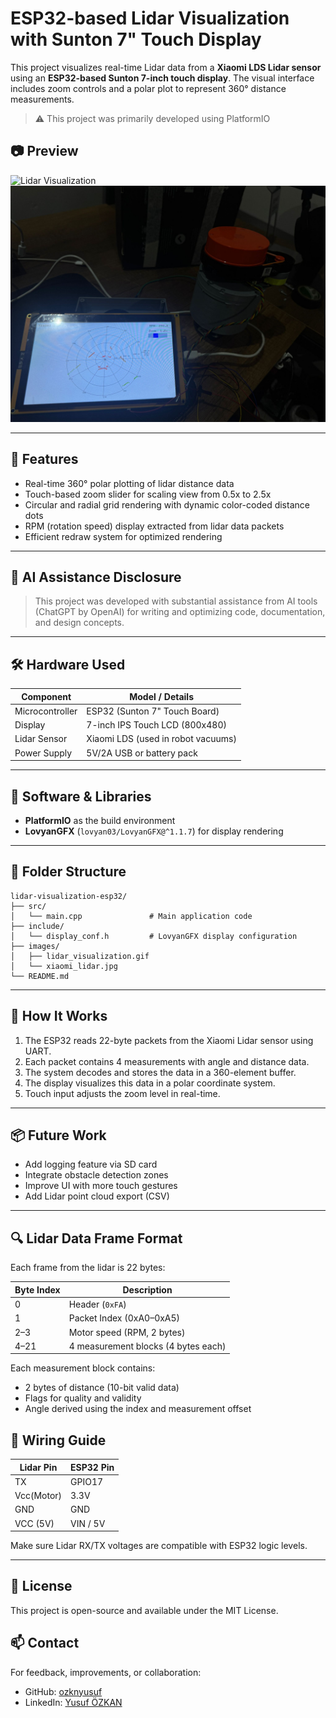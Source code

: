 
# ESP32-based Lidar Visualization with Sunton 7" Touch Display

This project visualizes real-time Lidar data from a **Xiaomi LDS Lidar sensor** using an **ESP32-based Sunton 7-inch touch display**. The visual interface includes zoom controls and a polar plot to represent 360° distance measurements.

> ⚠️ This project was primarily developed using PlatformIO

## 📷 Preview


![Lidar Visualization](images/lidar_visualization.gif)
![Xiaomi Lidar Sensor](images/xiaomi_lidar.jpeg)

---

## 🚀 Features

- Real-time 360° polar plotting of lidar distance data
- Touch-based zoom slider for scaling view from 0.5x to 2.5x
- Circular and radial grid rendering with dynamic color-coded distance dots
- RPM (rotation speed) display extracted from lidar data packets
- Efficient redraw system for optimized rendering

---

## 🧠 AI Assistance Disclosure

> This project was developed with substantial assistance from AI tools (ChatGPT by OpenAI) for writing and optimizing code, documentation, and design concepts.

---

## 🛠️ Hardware Used

| Component             | Model / Details                     |
|----------------------|--------------------------------------|
| Microcontroller      | ESP32 (Sunton 7" Touch Board)        |
| Display              | 7-inch IPS Touch LCD (800x480)       |
| Lidar Sensor         | Xiaomi LDS (used in robot vacuums)   |
| Power Supply         | 5V/2A USB or battery pack            |

---

## 🧰 Software & Libraries

- **PlatformIO** as the build environment
- **LovyanGFX** (`lovyan03/LovyanGFX@^1.1.7`) for display rendering

---

## 📁 Folder Structure

```
lidar-visualization-esp32/
├── src/
│   └── main.cpp               # Main application code
├── include/
│   └── display_conf.h         # LovyanGFX display configuration
├── images/
│   ├── lidar_visualization.gif
│   └── xiaomi_lidar.jpg
└── README.md
```

---

## 📝 How It Works

1. The ESP32 reads 22-byte packets from the Xiaomi Lidar sensor using UART.
2. Each packet contains 4 measurements with angle and distance data.
3. The system decodes and stores the data in a 360-element buffer.
4. The display visualizes this data in a polar coordinate system.
5. Touch input adjusts the zoom level in real-time.

---

## 📦 Future Work

- Add logging feature via SD card
- Integrate obstacle detection zones
- Improve UI with more touch gestures
- Add Lidar point cloud export (CSV)

---

## 🔍 Lidar Data Frame Format

Each frame from the lidar is 22 bytes:

| Byte Index | Description |
|------------|-------------|
| 0          | Header (`0xFA`) |
| 1          | Packet Index (0xA0–0xA5) |
| 2–3        | Motor speed (RPM, 2 bytes) |
| 4–21       | 4 measurement blocks (4 bytes each) |

Each measurement block contains:
- 2 bytes of distance (10-bit valid data)
- Flags for quality and validity
- Angle derived using the index and measurement offset


## 🔌 Wiring Guide

| Lidar Pin     | ESP32 Pin |
|---------------|-----------|
| TX            | GPIO17    |
| Vcc(Motor)    | 3.3V      |
| GND           | GND       |
| VCC (5V)      | VIN / 5V  |

Make sure Lidar RX/TX voltages are compatible with ESP32 logic levels.

---
## 📃 License

This project is open-source and available under the MIT License.
## 📫 Contact

For feedback, improvements, or collaboration:

- GitHub: [ozknyusuf](https://github.com/ozknyusuf)
- LinkedIn: [Yusuf ÖZKAN](https://www.linkedin.com/in/yusuf-özkan-a216a7249/)
